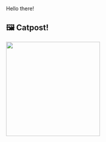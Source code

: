 Hello there!



## 🖼️ Catpost!

<sub>
    <img src="https://cdn2.thecatapi.com/images/6s4.jpg" height="256">
</sub>

